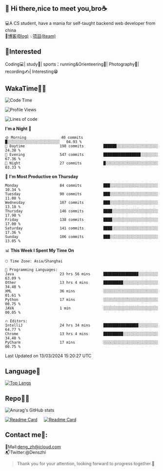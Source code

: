 👋 Hi there,nice to meet you,bro☕
---
💻A CS student, have a mania for self-taught backend web developer from china   
📌[博客(Blog)](https://github.com/HealUP/MyBlog)
💡[项目(Iteam)](https://healup.github.io/)

 <!-- waka-box start -->
 <!-- waka-box end -->
 
🧲**Interested**
--
Coding💻| study📖| sports：running&Orienteering🏃‍| Photography📸| recording✍️| Interesting😁

WakaTime👨‍💻
---
<!--START_SECTION:waka-->
![Code Time](http://img.shields.io/badge/Code%20Time-786%20hrs%2050%20mins-blue)

![Profile Views](http://img.shields.io/badge/Profile%20Views-8-blue)

![Lines of code](https://img.shields.io/badge/From%20Hello%20World%20I%27ve%20Written-205.0%20thousand%20lines%20of%20code-blue)

**I'm a Night 🦉** 

```text
🌞 Morning                40 commits          █░░░░░░░░░░░░░░░░░░░░░░░░   04.93 % 
🌆 Daytime                198 commits         ██████░░░░░░░░░░░░░░░░░░░   24.38 % 
🌃 Evening                547 commits         █████████████████░░░░░░░░   67.36 % 
🌙 Night                  27 commits          █░░░░░░░░░░░░░░░░░░░░░░░░   03.33 % 
```
📅 **I'm Most Productive on Thursday** 

```text
Monday                   84 commits          ███░░░░░░░░░░░░░░░░░░░░░░   10.34 % 
Tuesday                  90 commits          ███░░░░░░░░░░░░░░░░░░░░░░   11.08 % 
Wednesday                107 commits         ███░░░░░░░░░░░░░░░░░░░░░░   13.18 % 
Thursday                 146 commits         ████░░░░░░░░░░░░░░░░░░░░░   17.98 % 
Friday                   138 commits         ████░░░░░░░░░░░░░░░░░░░░░   17.00 % 
Saturday                 141 commits         ████░░░░░░░░░░░░░░░░░░░░░   17.36 % 
Sunday                   106 commits         ███░░░░░░░░░░░░░░░░░░░░░░   13.05 % 
```


📊 **This Week I Spent My Time On** 

```text
🕑︎ Time Zone: Asia/Shanghai

💬 Programming Languages: 
Java                     23 hrs 56 mins      ████████████████░░░░░░░░░   63.09 % 
Other                    13 hrs 4 mins       █████████░░░░░░░░░░░░░░░░   34.48 % 
XML                      36 mins             ░░░░░░░░░░░░░░░░░░░░░░░░░   01.61 % 
Python                   17 mins             ░░░░░░░░░░░░░░░░░░░░░░░░░   00.75 % 
JAVA                     1 min               ░░░░░░░░░░░░░░░░░░░░░░░░░   00.05 % 

🔥 Editors: 
IntelliJ                 24 hrs 34 mins      ████████████████░░░░░░░░░   64.77 % 
Chrome                   13 hrs 4 mins       █████████░░░░░░░░░░░░░░░░   34.48 % 
PyCharm                  17 mins             ░░░░░░░░░░░░░░░░░░░░░░░░░   00.75 % 
```


 Last Updated on 13/03/2024 15:20:27 UTC
<!--END_SECTION:waka-->

Language🚀
---
[![Top Langs](https://github-readme-stats.vercel.app/api/top-langs/?username=HealUP&layout=compact&hide_border=true)](https://github.com/HealUP)

Repo🧑‍💻
---
![Anurag's GitHub stats](https://github-readme-stats.vercel.app/api?username=HealUP&count_private=true&show_icons=true&theme=gruvbox&hide_border=true) 

[![Readme Card](https://github-readme-stats.vercel.app/api/pin/?username=HealUP&repo=InternetEy&theme=transparent)](https://github.com/HealUP/InternetEy) &emsp;
[![Readme Card](https://github-readme-stats.vercel.app/api/pin/?username=HealUP&repo=CampusExperience&theme=transparent)](https://github.com/HealUP/CampusExperience)


Contact me📱:
---
📮Mail:deng_zh@icloud.com  
📬Twitter:@Denszhi  

> Thank you for your attention, looking forward to progress together.🎉
